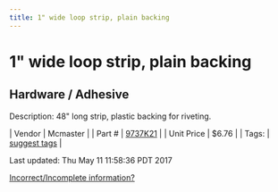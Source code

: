 ```yaml
---
title: 1" wide loop strip, plain backing
---
```


# 1" wide loop strip, plain backing
## Hardware / Adhesive
Description: 	48" long strip, plastic backing for riveting.  

| Vendor | Mcmaster | 
| Part # | [9737K21](https://www.mcmaster.com/#9737K21) | 
| Unit Price | $6.76 | 
| Tags: | [suggest tags](https://docs.google.com/forms/d/e/1FAIpQLSeWyY8v3RgOty-MyWmh9U0iivNYN_molChYyS-0U-o-kOAv_g/viewform) | 

Last updated: Thu May 11 11:58:36 PDT 2017

 [Incorrect/Incomplete information?](https://docs.google.com/forms/d/e/1FAIpQLSeWyY8v3RgOty-MyWmh9U0iivNYN_molChYyS-0U-o-kOAv_g/viewform)